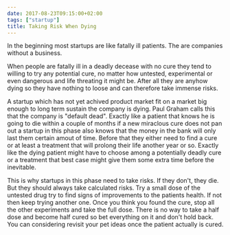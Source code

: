 ```yaml
---
date: 2017-08-23T09:15:00+02:00
tags: ["startup"]
title: Taking Risk When Dying
---
```

In the beginning most startups are like fatally ill patients. The are companies without a business.

When people are fatally ill in a deadly decease with no cure they tend to willing to try any potential cure, no matter how untested, experimental or even dangerous and life threating it might be. After all they are anyhow dying so they have nothing to loose and can therefore take immense risks.

A startup which has not yet achived product market fit on a market big enough to long term sustain the company is dying. Paul Graham calls this that the company is "default dead". Exactly like a patient that knows he is going to die within a couple of months if a new miraclous cure does not pan out a startup in this phase also knows that the money in the bank will only last them certain amout of time. Before that they either need to find a cure or at least a treatment that will prolong their life another year or so. Exactly like the dying patient might have to choose among a potentially deadly cure or a treatment that best case might give them some extra time before the inevitable.

This is why startups in this phase need to take risks. If they don't, they die. But they should always take calculated risks. Try a small dose of the untested drug try to find signs of improvements to the patients health. If not then keep trying another one. Once you think you found the cure, stop all the other experiments and take the full dose. There is no way to take a half dose and become half cured so bet everything on it and don't hold back. You can considering revisit your pet ideas once the patient actually is cured.
